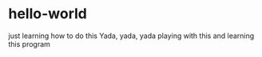 # hello-world
just learning how to do this Yada, yada, yada playing with this and learning this program

